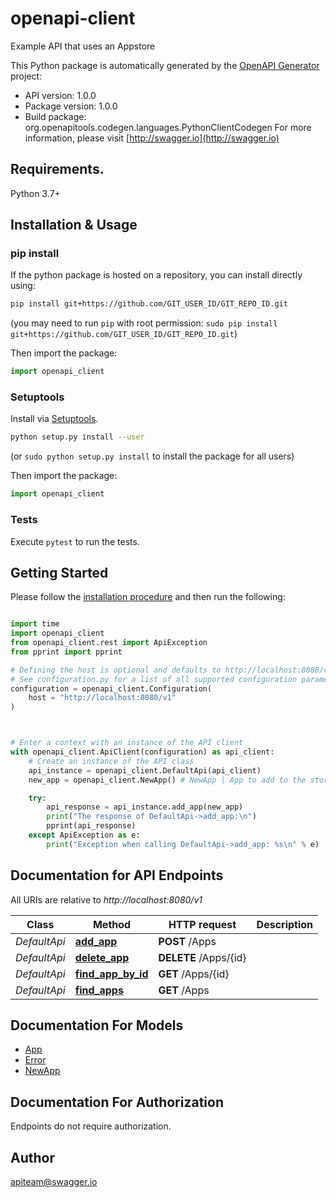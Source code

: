 # openapi-client
Example API that uses an Appstore

This Python package is automatically generated by the [OpenAPI Generator](https://openapi-generator.tech) project:

- API version: 1.0.0
- Package version: 1.0.0
- Build package: org.openapitools.codegen.languages.PythonClientCodegen
For more information, please visit [http://swagger.io](http://swagger.io)

## Requirements.

Python 3.7+

## Installation & Usage
### pip install

If the python package is hosted on a repository, you can install directly using:

```sh
pip install git+https://github.com/GIT_USER_ID/GIT_REPO_ID.git
```
(you may need to run `pip` with root permission: `sudo pip install git+https://github.com/GIT_USER_ID/GIT_REPO_ID.git`)

Then import the package:
```python
import openapi_client
```

### Setuptools

Install via [Setuptools](http://pypi.python.org/pypi/setuptools).

```sh
python setup.py install --user
```
(or `sudo python setup.py install` to install the package for all users)

Then import the package:
```python
import openapi_client
```

### Tests

Execute `pytest` to run the tests.

## Getting Started

Please follow the [installation procedure](#installation--usage) and then run the following:

```python

import time
import openapi_client
from openapi_client.rest import ApiException
from pprint import pprint

# Defining the host is optional and defaults to http://localhost:8080/v1
# See configuration.py for a list of all supported configuration parameters.
configuration = openapi_client.Configuration(
    host = "http://localhost:8080/v1"
)



# Enter a context with an instance of the API client
with openapi_client.ApiClient(configuration) as api_client:
    # Create an instance of the API class
    api_instance = openapi_client.DefaultApi(api_client)
    new_app = openapi_client.NewApp() # NewApp | App to add to the store

    try:
        api_response = api_instance.add_app(new_app)
        print("The response of DefaultApi->add_app:\n")
        pprint(api_response)
    except ApiException as e:
        print("Exception when calling DefaultApi->add_app: %s\n" % e)

```

## Documentation for API Endpoints

All URIs are relative to *http://localhost:8080/v1*

Class | Method | HTTP request | Description
------------ | ------------- | ------------- | -------------
*DefaultApi* | [**add_app**](docs/DefaultApi.md#add_app) | **POST** /Apps | 
*DefaultApi* | [**delete_app**](docs/DefaultApi.md#delete_app) | **DELETE** /Apps/{id} | 
*DefaultApi* | [**find_app_by_id**](docs/DefaultApi.md#find_app_by_id) | **GET** /Apps/{id} | 
*DefaultApi* | [**find_apps**](docs/DefaultApi.md#find_apps) | **GET** /Apps | 


## Documentation For Models

 - [App](docs/App.md)
 - [Error](docs/Error.md)
 - [NewApp](docs/NewApp.md)


<a id="documentation-for-authorization"></a>
## Documentation For Authorization

Endpoints do not require authorization.


## Author

apiteam@swagger.io


